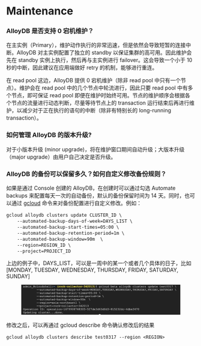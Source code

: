 # Maintenance

### AlloyDB 是否支持 0 宕机维护？

在主实例（Primary），维护动作执行的非常迅速，但是依然会导致短暂的连接中断。AlloyDB 对主实例配置了独立的 standby 以保证集群的高可用。因此维护会先在 standby 实例上执行，然后再与主实例进行 failover。这会导致一个小于 10秒的中断，因此建议在应用端做好 retry 的机制，能够进行重连。

在 read pool 这边，AlloyDB 提供 0 宕机维护（除非 read pool 中只有一个节点）。维护会在 read pool 中的几个节点中轮流进行，因此只要 read pool 中有多个节点，即可保证 read pool 即便在维护时始终可用。节点的维护顺序会根据各个节点的流量进行动态判断，尽量等待节点上的 transaction 运行结束后再进行维护，以减少对于正在执行的语句的中断（除非有特别长的 long-running transaction）。

### 如何管理 AlloyDB 的版本升级?

对于小版本升级 (minor upgrade)，将在维护窗口期间自动升级；大版本升级（major upgrade）由用户自己决定是否升级。

### AlloyDB 的备份可以保留多久？如何自定义修改备份规则？

如果是通过 Console 创建的 AlloyDB，在创建时可以通过勾选 Automate backups 来配置每天一次的自动备份，默认的备份保留时间为 14 天。同时，也可以通过 [gcloud](https://cloud.google.com/sdk/gcloud/reference/alloydb/clusters/update?authuser=1) 命令来对备份配置进行自定义修改。例如：

```text
gcloud alloydb clusters update CLUSTER_ID \
    --automated-backup-days-of-week=DAYS_LIST \
    --automated-backup-start-times=05:00 \
    --automated-backup-retention-period=1m \
    --automated-backup-window=90m  \
    --region=REGION_ID \
    --project=PROJECT_ID
```

上边的例子中，DAYS_LIST，可以是一周中的某一个或者几个具体的日子，比如[MONDAY, TUESDAY, WEDNESDAY, THURSDAY, FRIDAY, SATURDAY, SUNDAY]

<figure><img src="../.gitbook/assets/Screenshot 2023-03-27 at 17.19.48.png" alt=""><figcaption></figcaption></figure>

修改之后，可以再通过 gcloud describe 命令确认修改后的结果

```text
gcloud alloydb clusters describe test0317 --region <REGION>
```
